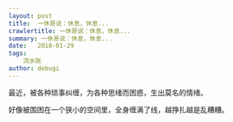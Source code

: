 ```yaml
---
layout: post
title:  一休哥说：休息，休息...
crawlertitle: 一休哥说：休息，休息...
summary: 一休哥说：休息，休息...
date:   2018-01-29
tags:
    流水账
author: debugi
---
```


最近，被各种琐事纠缠，为各种思绪而困惑，生出莫名的情绪。   

好像被围困在一个狭小的空间里，全身缠满了线，越挣扎越是乱糟糟。  


